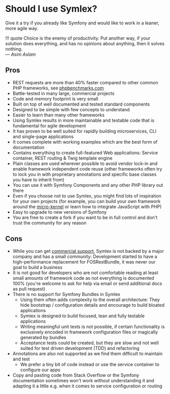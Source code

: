 # Should I use Symlex?

Give it a try if you already like Symfony and would like to work in a leaner, more agile way.

!!! quote
    Choice is the enemy of productivity. Put another way, if your solution does everything, 
    and has no opinions about anything, then it solves nothing.<br> ― *Asim Aslam*

## Pros ##

  - REST requests are more than 40% faster compared to other common PHP frameworks, see [phpbenchmarks.com](http://www.phpbenchmarks.com/en/)
  - Battle-tested in many large, commercial projects
  - Code and memory footprint is very small
  - Built on top of well documented and tested standard components
  - Designed to be simple with few concepts to understand
  - Easier to learn than many other frameworks
  - Using Symlex results in more maintainable and testable code that is fundamental for agile development
  - It has proven to be well suited for rapidly building microservices, CLI and single-page applications
  - It comes complete with working examples which are the best form of documentation
  - Contains everything to create full-featured Web applications: Service container, REST routing & Twig template engine
  - Plain classes are used wherever possible to avoid vendor lock-in and enable framework independent code reuse (other 
    frameworks often try to lock you in with proprietary annotations and specific base classes you have to inherit from)
  - You can use it with Symfony Components and any other PHP library out there
  - Even if you choose not to use Symlex, you might find lots of inspiration for your own projects (for example, you
    can build your own framework around the [micro-kernel](https://github.com/symlex/di-microkernel) or learn 
    how to integrate JavaScript with PHP)
  - Easy to upgrade to new versions of Symfony
  - You are free to create a fork if you want to be in full control and don't trust the community for any reason

## Cons ##

  - While you can get [commercial support](https://blog.liquidbytes.net/contact/), Symlex is not backed by a major company and has a small community:
    Development started to have a high-performance replacement for FOSRestBundle, it was never our goal to build a business
  - It is not good for developers who are not comfortable reading at least small amounts of framework code as not 
    everything is documented 100% (you're welcome to ask for help via email or send additional docs as pull request)
  - There is no support for Symfony Bundles in Symlex 
    - Using them often adds complexity to the overall architecture: They hide bootstrap / configuration details 
      and encourage to build bloated applications 
    - Symlex is designed to build focused, lean and fully testable applications
    - Writing meaningful unit tests is not possible, if certain functionality is exclusively encoded in framework 
      configuration files or magically generated by bundles
    - Acceptance tests could be created, but they are slow and not well suited for test driven development (TDD) and refactoring
  - Annotations are also not supported as we find them difficult to maintain and test
    - We prefer a tiny bit of code instead or use the service container to configure our apps
  - Copy and pasting code from Stack Overflow or the Symfony documentation sometimes won't work without 
    understanding it and adapting it a little e.g. when it comes to service configuration or routing